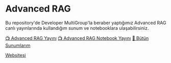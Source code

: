 # Advanced RAG

Bu repository'de Developer MultiGroup'la beraber yaptığımız Advanced RAG canlı yayınlarında kullandığım sunum ve notebooklara ulaşabilirsiniz.

[📺 Advanced RAG Yayını](https://www.youtube.com/watch?v=RagWOl2fg6Y&ab_channel=MultiGroupCommunity)
[📺 Advanced RAG Notebook Yayını](https://www.youtube.com/watch?v=fXkeYK-hL6c&ab_channel=MultiGroupCommunity)
[📔 Bütün Sunumlarım](https://speakerdeck.com/bilgeyucel)

[Websitesi](https://genai.devmultigroup.com/)
  